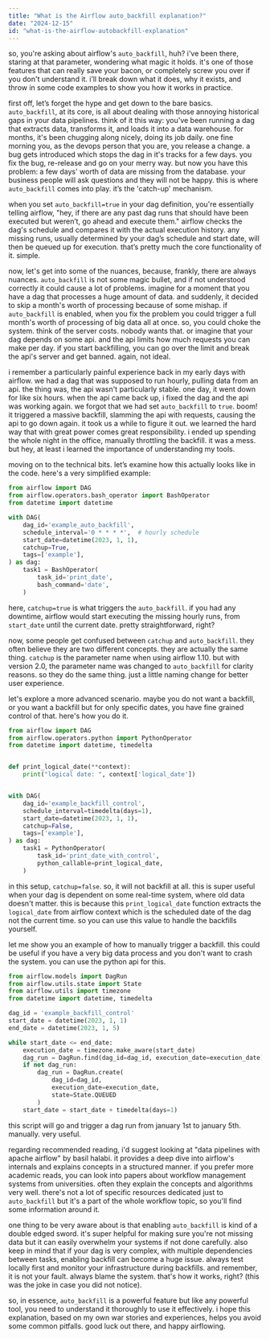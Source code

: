 ```yaml
---
title: "What is the Airflow auto_backfill explanation?"
date: "2024-12-15"
id: "what-is-the-airflow-autobackfill-explanation"
---
```


so, you're asking about airflow's `auto_backfill`, huh? i've been there, staring at that parameter, wondering what magic it holds. it's one of those features that can really save your bacon, or completely screw you over if you don't understand it. i’ll break down what it does, why it exists, and throw in some code examples to show you how it works in practice.

first off, let’s forget the hype and get down to the bare basics. `auto_backfill`, at its core, is all about dealing with those annoying historical gaps in your data pipelines. think of it this way: you've been running a dag that extracts data, transforms it, and loads it into a data warehouse. for months, it's been chugging along nicely, doing its job daily. one fine morning you, as the devops person that you are, you release a change. a bug gets introduced which stops the dag in it's tracks for a few days. you fix the bug, re-release and go on your merry way. but now you have this problem: a few days' worth of data are missing from the database. your business people will ask questions and they will not be happy. this is where `auto_backfill` comes into play. it’s the 'catch-up' mechanism.

when you set `auto_backfill=true` in your dag definition, you're essentially telling airflow, "hey, if there are any past dag runs that should have been executed but weren’t, go ahead and execute them." airflow checks the dag's schedule and compares it with the actual execution history. any missing runs, usually determined by your dag’s schedule and start date, will then be queued up for execution. that’s pretty much the core functionality of it. simple.

now, let's get into some of the nuances, because, frankly, there are always nuances. `auto_backfill` is not some magic bullet, and if not understood correctly it could cause a lot of problems. imagine for a moment that you have a dag that processes a huge amount of data. and suddenly, it decided to skip a month's worth of processing because of some mishap. if `auto_backfill` is enabled, when you fix the problem you could trigger a full month's worth of processing of big data all at once. so, you could choke the system. think of the server costs. nobody wants that. or imagine that your dag depends on some api. and the api limits how much requests you can make per day. if you start backfilling, you can go over the limit and break the api's server and get banned. again, not ideal.

i remember a particularly painful experience back in my early days with airflow. we had a dag that was supposed to run hourly, pulling data from an api. the thing was, the api wasn't particularly stable. one day, it went down for like six hours. when the api came back up, i fixed the dag and the api was working again. we forgot that we had set `auto_backfill` to `true`. boom! it triggered a massive backfill, slamming the api with requests, causing the api to go down again. it took us a while to figure it out. we learned the hard way that with great power comes great responsibility. i ended up spending the whole night in the office, manually throttling the backfill. it was a mess. but hey, at least i learned the importance of understanding my tools.

moving on to the technical bits. let’s examine how this actually looks like in the code. here's a very simplified example:

```python
from airflow import DAG
from airflow.operators.bash_operator import BashOperator
from datetime import datetime

with DAG(
    dag_id='example_auto_backfill',
    schedule_interval='0 * * * *',  # hourly schedule
    start_date=datetime(2023, 1, 1),
    catchup=True,
    tags=['example'],
) as dag:
    task1 = BashOperator(
        task_id='print_date',
        bash_command='date',
    )
```

here, `catchup=true` is what triggers the `auto_backfill`. if you had any downtime, airflow would start executing the missing hourly runs, from `start_date` until the current date. pretty straightforward, right?

now, some people get confused between `catchup` and `auto_backfill`. they often believe they are two different concepts. they are actually the same thing. `catchup` is the parameter name when using airflow 1.10. but with version 2.0, the parameter name was changed to `auto_backfill` for clarity reasons. so they do the same thing. just a little naming change for better user experience.

let's explore a more advanced scenario. maybe you do not want a backfill, or you want a backfill but for only specific dates, you have fine grained control of that. here's how you do it.

```python
from airflow import DAG
from airflow.operators.python import PythonOperator
from datetime import datetime, timedelta


def print_logical_date(**context):
    print("logical date: ", context['logical_date'])


with DAG(
    dag_id='example_backfill_control',
    schedule_interval=timedelta(days=1),
    start_date=datetime(2023, 1, 1),
    catchup=False,
    tags=['example'],
) as dag:
    task1 = PythonOperator(
        task_id='print_date_with_control',
        python_callable=print_logical_date,
    )
```

in this setup, `catchup=false`. so, it will not backfill at all. this is super useful when your dag is dependent on some real-time system, where old data doesn't matter. this is because this `print_logical_date` function extracts the `logical_date` from airflow context which is the scheduled date of the dag not the current time. so you can use this value to handle the backfills yourself.

let me show you an example of how to manually trigger a backfill. this could be useful if you have a very big data process and you don't want to crash the system. you can use the python api for this.

```python
from airflow.models import DagRun
from airflow.utils.state import State
from airflow.utils import timezone
from datetime import datetime, timedelta

dag_id = 'example_backfill_control'
start_date = datetime(2023, 1, 1)
end_date = datetime(2023, 1, 5)

while start_date <= end_date:
    execution_date = timezone.make_aware(start_date)
    dag_run = DagRun.find(dag_id=dag_id, execution_date=execution_date)
    if not dag_run:
        dag_run = DagRun.create(
            dag_id=dag_id,
            execution_date=execution_date,
            state=State.QUEUED
        )
    start_date = start_date + timedelta(days=1)

```

this script will go and trigger a dag run from january 1st to january 5th. manually. very useful.

regarding recommended reading, i'd suggest looking at "data pipelines with apache airflow" by basil halabi. it provides a deep dive into airflow's internals and explains concepts in a structured manner. if you prefer more academic reads, you can look into papers about workflow management systems from universities. often they explain the concepts and algorithms very well. there's not a lot of specific resources dedicated just to `auto_backfill` but it's a part of the whole workflow topic, so you'll find some information around it.

one thing to be very aware about is that enabling `auto_backfill` is kind of a double edged sword. it's super helpful for making sure you're not missing data but it can easily overwhelm your systems if not done carefully. also keep in mind that if your dag is very complex, with multiple dependencies between tasks, enabling backfill can become a huge issue. always test locally first and monitor your infrastructure during backfills. and remember, it is not your fault. always blame the system. that's how it works, right? (this was the joke in case you did not notice).

so, in essence, `auto_backfill` is a powerful feature but like any powerful tool, you need to understand it thoroughly to use it effectively. i hope this explanation, based on my own war stories and experiences, helps you avoid some common pitfalls. good luck out there, and happy airflowing.
